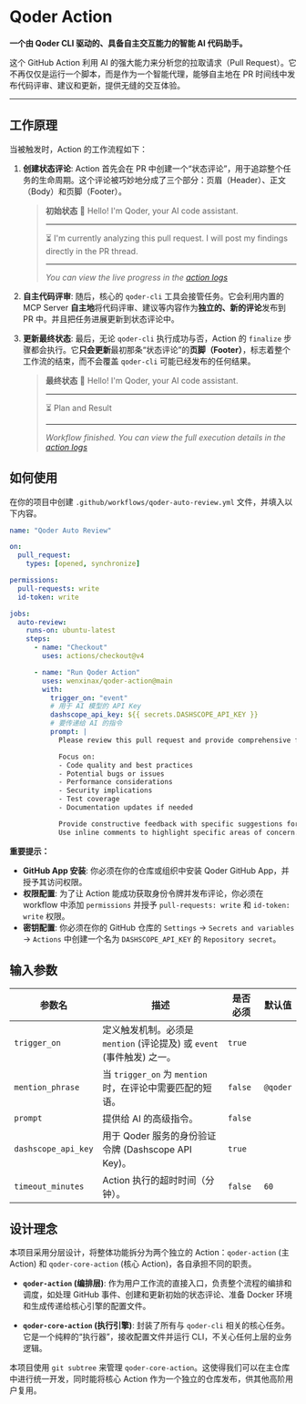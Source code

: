 # Qoder Action

**一个由 Qoder CLI 驱动的、具备自主交互能力的智能 AI 代码助手。**

这个 GitHub Action 利用 AI 的强大能力来分析您的拉取请求（Pull Request）。它不再仅仅是运行一个脚本，而是作为一个智能代理，能够自主地在 PR 时间线中发布代码评审、建议和更新，提供无缝的交互体验。

---

## 工作原理

当被触发时，Action 的工作流程如下：

1.  **创建状态评论**: Action 首先会在 PR 中创建一个“状态评论”，用于追踪整个任务的生命周期。这个评论被巧妙地分成了三个部分：页眉（Header）、正文（Body）和页脚（Footer）。

    > **初始状态**
    > 👋 Hello! I'm Qoder, your AI code assistant.
    > 
    > ---
    > 
    > ⏳ I'm currently analyzing this pull request. I will post my findings directly in the PR thread.
    > 
    > ---
    > 
    > *You can view the live progress in the [action logs](...)*

2.  **自主代码评审**: 随后，核心的 `qoder-cli` 工具会接管任务。它会利用内置的 MCP Server **自主地**将代码评审、建议等内容作为**独立的、新的评论**发布到 PR 中。并且把任务进展更新到状态评论中。

3.  **更新最终状态**: 最后，无论 `qoder-cli` 执行成功与否，Action 的 `finalize` 步骤都会执行。它**只会更新**最初那条“状态评论”的**页脚（Footer）**，标志着整个工作流的结束，而不会覆盖 `qoder-cli` 可能已经发布的任何结果。

    > **最终状态**
    > 👋 Hello! I'm Qoder, your AI code assistant.
    > 
    > ---
    > 
    > ⏳ Plan and Result
    > 
    > ---
    > 
    > *Workflow finished. You can view the full execution details in the [action logs](...)*

## 如何使用

在你的项目中创建 `.github/workflows/qoder-auto-review.yml` 文件，并填入以下内容。

```yaml
name: "Qoder Auto Review"

on:
  pull_request:
    types: [opened, synchronize]

permissions:
  pull-requests: write
  id-token: write

jobs:
  auto-review:
    runs-on: ubuntu-latest
    steps:
      - name: "Checkout"
        uses: actions/checkout@v4

      - name: "Run Qoder Action"
        uses: wenxinax/qoder-action@main 
        with:
          trigger_on: "event"
          # 用于 AI 模型的 API Key
          dashscope_api_key: ${{ secrets.DASHSCOPE_API_KEY }}
          # 要传递给 AI 的指令
          prompt: |
            Please review this pull request and provide comprehensive feedback.

            Focus on:
            - Code quality and best practices
            - Potential bugs or issues
            - Performance considerations
            - Security implications
            - Test coverage
            - Documentation updates if needed

            Provide constructive feedback with specific suggestions for improvement.
            Use inline comments to highlight specific areas of concern.
```

**重要提示：**

- **GitHub App 安装**: 你必须在你的仓库或组织中安装 Qoder GitHub App，并授予其访问权限。
- **权限配置**: 为了让 Action 能成功获取身份令牌并发布评论，你必须在 workflow 中添加 `permissions` 并授予 `pull-requests: write` 和 `id-token: write` 权限。
- **密钥配置**: 你必须在你的 GitHub 仓库的 `Settings` -> `Secrets and variables` -> `Actions` 中创建一个名为 `DASHSCOPE_API_KEY` 的 `Repository secret`。

## 输入参数

| 参数名              | 描述                                                                 | 是否必须 | 默认值         |
| ------------------- | -------------------------------------------------------------------- | -------- | -------------- |
| `trigger_on`        | 定义触发机制。必须是 `mention` (评论提及) 或 `event` (事件触发) 之一。 | `true`   |                |
| `mention_phrase`    | 当 `trigger_on` 为 `mention` 时，在评论中需要匹配的短语。            | `false`  | `@qoder`       |
| `prompt`            | 提供给 AI 的高级指令。                                               | `false`  |                |
| `dashscope_api_key` | 用于 Qoder 服务的身份验证令牌 (Dashscope API Key)。                  | `true`   |                |
| `timeout_minutes`   | Action 执行的超时时间（分钟）。                                      | `false`  | `60`           |

## 设计理念

本项目采用分层设计，将整体功能拆分为两个独立的 Action：`qoder-action` (主 Action) 和 `qoder-core-action` (核心 Action)，各自承担不同的职责。

- **`qoder-action` (编排层)**: 作为用户工作流的直接入口，负责整个流程的编排和调度，如处理 GitHub 事件、创建和更新初始的状态评论、准备 Docker 环境和生成传递给核心引擎的配置文件。

- **`qoder-core-action` (执行引擎)**: 封装了所有与 `qoder-cli` 相关的核心任务。它是一个纯粹的“执行器”，接收配置文件并运行 CLI，不关心任何上层的业务逻辑。

本项目使用 `git subtree` 来管理 `qoder-core-action`。这使得我们可以在主仓库中进行统一开发，同时能将核心 Action 作为一个独立的仓库发布，供其他高阶用户复用。
